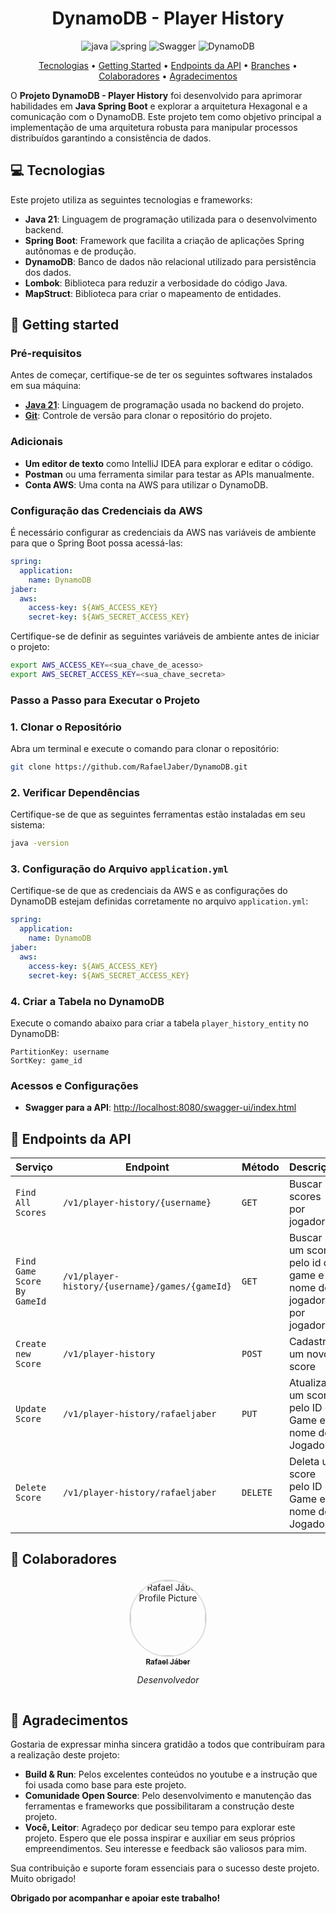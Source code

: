[JAVA_BADGE]: https://img.shields.io/badge/java-%23ED8B00.svg?style=for-the-badge&logo=openjdk&logoColor=white
[SPRING_BADGE]: https://img.shields.io/badge/spring-%236DB33F.svg?style=for-the-badge&logo=spring&logoColor=white
[SWAGGER_BADGE]: https://img.shields.io/badge/-Swagger-%23Clojure?style=for-the-badge&logo=swagger&logoColor=white
[DYNAMODB_BADGE]: https://img.shields.io/badge/Amazon%20DynamoDB-4053D6?style=for-the-badge&logo=Amazon%20DynamoDB&logoColor=white

<h1 align="center" style="font-weight: bold;">DynamoDB - Player History</h1>

<div style="text-align: center;">

![java][JAVA_BADGE]
![spring][SPRING_BADGE]
![Swagger][SWAGGER_BADGE]
![DynamoDB][DYNAMODB_BADGE]

</div>

<p align="center">
 <a href="#tech">Tecnologias</a> • 
 <a href="#started">Getting Started</a> • 
 <a href="#routes">Endpoints da API</a> •
 <a href="#branches">Branches</a> •
 <a href="#colab">Colaboradores</a> • 
 <a href="#thanks">Agradecimentos</a>
</p>

O **Projeto DynamoDB - Player History** foi desenvolvido para aprimorar habilidades em **Java Spring Boot** e explorar a arquitetura Hexagonal e a comunicação com o DynamoDB. Este projeto tem como objetivo principal a implementação de uma arquitetura robusta para manipular processos distribuídos garantindo a consistência de dados.

## 💻 Tecnologias

Este projeto utiliza as seguintes tecnologias e frameworks:

- **Java 21**: Linguagem de programação utilizada para o desenvolvimento backend.
- **Spring Boot**: Framework que facilita a criação de aplicações Spring autônomas e de produção.
- **DynamoDB**: Banco de dados não relacional utilizado para persistência dos dados.
- **Lombok**: Biblioteca para reduzir a verbosidade do código Java.
- **MapStruct**: Biblioteca para criar o mapeamento de entidades.

<h2 id="started">🚀 Getting started</h2>

### Pré-requisitos

Antes de começar, certifique-se de ter os seguintes softwares instalados em sua máquina:

- **[Java 21](https://www.oracle.com/java/technologies/javase-jdk21-downloads.html)**: Linguagem de programação usada no backend do projeto.
- **[Git](https://git-scm.com/)**: Controle de versão para clonar o repositório do projeto.

### Adicionais

- **Um editor de texto** como IntelliJ IDEA para explorar e editar o código.
- **Postman** ou uma ferramenta similar para testar as APIs manualmente.
- **Conta AWS**: Uma conta na AWS para utilizar o DynamoDB.

### Configuração das Credenciais da AWS

É necessário configurar as credenciais da AWS nas variáveis de ambiente para que o Spring Boot possa acessá-las:

```yaml
spring:
  application:
    name: DynamoDB
jaber:
  aws:
    access-key: ${AWS_ACCESS_KEY}
    secret-key: ${AWS_SECRET_ACCESS_KEY}
```

Certifique-se de definir as seguintes variáveis de ambiente antes de iniciar o projeto:

```bash
export AWS_ACCESS_KEY=<sua_chave_de_acesso>
export AWS_SECRET_ACCESS_KEY=<sua_chave_secreta>
```

### Passo a Passo para Executar o Projeto

### 1. Clonar o Repositório

Abra um terminal e execute o comando para clonar o repositório:

```bash
git clone https://github.com/RafaelJaber/DynamoDB.git
```

### 2. Verificar Dependências

Certifique-se de que as seguintes ferramentas estão instaladas em seu sistema:

```bash
java -version
```

### 3. Configuração do Arquivo `application.yml`

Certifique-se de que as credenciais da AWS e as configurações do DynamoDB estejam definidas corretamente no arquivo `application.yml`:

```yaml
spring:
  application:
    name: DynamoDB
jaber:
  aws:
    access-key: ${AWS_ACCESS_KEY}
    secret-key: ${AWS_SECRET_ACCESS_KEY}
```

### 4. Criar a Tabela no DynamoDB

Execute o comando abaixo para criar a tabela `player_history_entity` no DynamoDB:

```text
PartitionKey: username
SortKey: game_id
```



### Acessos e Configurações

- **Swagger para a API**: [http://localhost:8080/swagger-ui/index.html](http://localhost:8080/swagger-ui/index.html#/)

<h2 id="routes">📍 Endpoints da API</h2>

| **Serviço**                 | **Endpoint**                                   | **Método** | **Descrição**                                                 |
|-----------------------------|------------------------------------------------|------------|---------------------------------------------------------------|
| `Find All Scores`           | `/v1/player-history/{username}`                | `GET`      | Buscar scores por jogador                                     |
| `Find Game Score By GameId` | `/v1/player-history/{username}/games/{gameId}` | `GET`      | Buscar um score pelo id do game e nome do jogador por jogador |
| `Create new Score`          | `/v1/player-history`                           | `POST`     | Cadastra um novo score                                        |
| `Update Score`              | `/v1/player-history/rafaeljaber`               | `PUT`      | Atualiza um score pelo ID do Game e nome do Jogador           |
| `Delete Score`              | `/v1/player-history/rafaeljaber`               | `DELETE`   | Deleta um score pelo ID do Game e nome do Jogador             |


<h2 id="colab">🤝 Colaboradores</h2>

<div style="display: flex; justify-content: space-around; align-items: center; margin-top: 20px;">

  <div style="text-align: center;">
    <a href="https://github.com/rafaeljaber" target="_blank">
      <img src="https://github.com/rafaeljaber.png" width="120px;" alt="Rafael Jáber Profile Picture" style="border-radius: 50%; border: 2px solid #ddd;"/>
      <br>
      <sub>
        <b>Rafael Jáber</b>
      </sub>
    </a>
    <p style="font-style: italic;">Desenvolvedor</p>
  </div>

</div>

<h2 id="thanks">🙏 Agradecimentos</h2>

Gostaria de expressar minha sincera gratidão a todos que contribuíram para a realização deste projeto:

- **Build & Run**: Pelos excelentes conteúdos no youtube e a instrução que foi usada como base para este projeto.
- **Comunidade Open Source**: Pelo desenvolvimento e manutenção das ferramentas e frameworks que possibilitaram a construção deste projeto.
- **Você, Leitor**: Agradeço por dedicar seu tempo para explorar este projeto. Espero que ele possa inspirar e auxiliar em seus próprios empreendimentos. Seu interesse e feedback são valiosos para mim.

Sua contribuição e suporte foram essenciais para o sucesso deste projeto. Muito obrigado!

**Obrigado por acompanhar e apoiar este trabalho!**